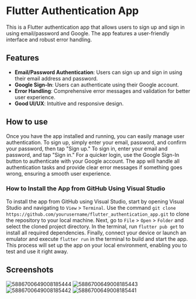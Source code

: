 # Flutter Authentication App

This is a Flutter authentication app that allows users to sign up and sign in using email/password and Google. The app features a user-friendly interface and robust error handling.

## Features

- **Email/Password Authentication**: Users can sign up and sign in using their email address and password.
- **Google Sign-In**: Users can authenticate using their Google account.
- **Error Handling**: Comprehensive error messages and validation for better user experience.
- **Good UI/UX**: Intuitive and responsive design.

## How to use
Once you have the app installed and running, you can easily manage user authentication. To sign up, simply enter your email, password, and confirm your password, then tap "Sign up." To sign in, enter your email and password, and tap "Sign in." For a quicker login, use the Google Sign-In button to authenticate with your Google account. The app will handle all authentication tasks and provide clear error messages if something goes wrong, ensuring a smooth user experience.

### How to Install the App from GitHub Using Visual Studio
To install the app from GitHub using Visual Studio, start by opening Visual Studio and navigating to `View` > `Terminal`. Use the command `git clone https://github.com/yourusername/flutter_authentication_app.git` to clone the repository to your local machine. Next, go to `File` > `Open` > `Folder` and select the cloned project directory. In the terminal, run `flutter pub get` to install all required dependencies. Finally, connect your device or launch an emulator and execute `flutter run` in the terminal to build and start the app. This process will set up the app on your local environment, enabling you to test and use it right away.

## Screenshots
![5886700649008185444](https://github.com/user-attachments/assets/87ecccc5-d905-4cef-b239-9b4d1f433ba6)
![5886700649008185443](https://github.com/user-attachments/assets/1c61e723-cae1-4222-acab-16da7f8e3259)
![5886700649008185442](https://github.com/user-attachments/assets/092a84ea-3604-48bc-bb5c-24aea882b4c6)
![5886700649008185441](https://github.com/user-attachments/assets/67b171e0-f766-4259-b9f4-3b4e9a5fa563)
